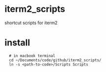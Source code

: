 # iterm2_scripts
shortcut scripts for iterm2

# install

```
  # in macbook terminal
  cd ~/Documents/code/github/iterm2_scripts/
  ln -s <path-to-code>/Scripts Scripts
```